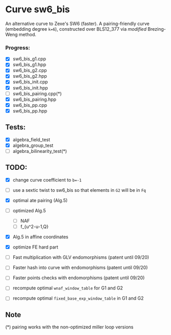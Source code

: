 # Curve sw6_bis
An alternative curve to Zexe's SW6 (faster). A pairing-friendly curve (embedding degree `k=6`), constructed over BLS12_377 via *modified* Brezing-Weng method.

### Progress:
- [x] sw6_bis_g1.cpp
- [x] sw6_bis_g1.hpp
- [x] sw6_bis_g2.cpp
- [x] sw6_bis_g2.hpp
- [x] sw6_bis_init.cpp
- [x] sw6_bis_init.hpp
- [ ] sw6_bis_pairing.cpp(*)
- [x] sw6_bis_pairing.hpp
- [x] sw6_bis_pp.cpp
- [x] sw6_bis_pp.hpp

## Tests:
- [x] algebra_field_test
- [x] algebra_group_test
- [ ] algebra_bilinearity_test(*)

## TODO:
- [x] change curve coefficient to `b=-1`
- [ ] use a sextic twist to sw6_bis so that elements in `G2` will be in `Fq`
- [x] optimal ate pairing (Alg.5)
- [ ] optimized Alg.5
  - [ ] NAF
  - [ ] f_{u^2-u-1,Q}
- [x] Alg.5 in affine coordinates
- [x] optimize FE hard part

- [ ] Fast multiplication with GLV endomorphisms (patent until 09/20)
- [ ] Faster hash into curve with endomorphisms (patent until 09/20)
- [ ] Faster points checks with endomorphisms (patent until 09/20)

- [ ] recompute optimal `wnaf_window_table` for G1 and G2
- [ ] recompute optimal `fixed_base_exp_window_table` in G1 and G2

## Note
(*) pairing works with the non-optimized miller loop versions
